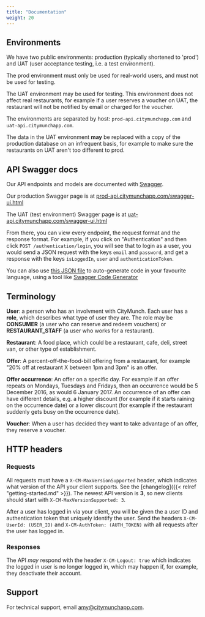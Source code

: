 ```yaml
---
title: "Documentation"
weight: 20
---
```


## Environments

We have two public environments: production (typically shortened to 'prod') and UAT (user acceptance
testing, i.e. a test environment).

The prod environment must only be used for real-world users, and must not be used for testing.

The UAT environment may be used for testing. This environment does not affect real restaurants, for
example if a user reserves a voucher on UAT, the restaurant will not be notified by email or charged
for the voucher.

The environments are separated by host: `prod-api.citymunchapp.com` and `uat-api.citymunchapp.com`.

The data in the UAT environment **may** be replaced with a copy of the production database on an
infrequent basis, for example to make sure the restaurants on UAT aren't too different to prod.

## API Swagger docs

Our API endpoints and models are documented with [Swagger](http://swagger.io/).

Our production Swagger page is at [prod-api.citymunchapp.com/swagger-ui.html](https://prod-api.citymunchapp.com/swagger-ui.html)

The UAT (test environment) Swagger page is at [uat-api.citymunchapp.com/swagger-ui.html](https://uat-api.citymunchapp.com/swagger-ui.html)

From there, you can view every endpoint, the request format and the response format.
For example, if you click on "Authentication" and then click `POST /authentication/login`, you will
see that to login as a user, you would send a JSON request with the keys `email` and `password`,
and get a response with the keys `isLoggedIn`, `user` and `authenticationToken`.

You can also use [this JSON file](https://prod-api.citymunchapp.com/v2/api-docs?group=com.citymunch)
to auto-generate code in your favourite language, using a tool like
[Swagger Code Generator](https://github.com/swagger-api/swagger-codegen)

## Terminology

**User**: a person who has an involvment with CityMunch. Each user has a **role**, which describes
what type of user they are. The role may be **CONSUMER** (a user who can reserve and redeem vouchers)
or **RESTAURANT_STAFF** (a user who works for a restaurant).

**Restaurant**: A food place, which could be a restaurant, cafe, deli, street van, or other type of
establishment.

**Offer**: A percent-off-the-food-bill offering from a restaurant, for example
"20% off at restaurant X between 1pm and 3pm" is an offer.

**Offer occurrence**: An offer on a specific day. For example if an offer repeats on Mondays,
Tuesdays and Fridays, then an occurrence would be 5 December 2016, as would 6 January 2017. An
occurrence of an offer can have different details, e.g. a higher discount (for example if it starts
raining on the occurrence date) or a lower discount (for example if the restaurant suddenly
gets busy on the occurrence date).

**Voucher**: When a user has decided they want to take advantage of an offer, they reserve a voucher.

## HTTP headers

### Requests

All requests must have a `X-CM-MaxVersionSupported` header, which indicates what version of the API
your client supports. See the [changelog]({{< relref "getting-started.md" >}}). The newest API
version is **3**, so new clients should start with `X-CM-MaxVersionSupported: 3`.

After a user has logged in via your client, you will be given the a user ID and authentication token
that uniquely identify the user. Send the headers `X-CM-UserId: (USER_ID)` and
`X-CM-AuthToken: (AUTH_TOKEN)` with all requests after the user has logged in.

### Responses

The API *may* respond with the header `X-CM-Logout: true` which indicates the logged in user is no
longer logged in, which may happen if, for example, they deactivate their account.

## Support

For technical support, email [amy@citymunchapp.com](amy@citymunchapp.com).
